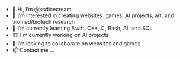 - 👋 Hi, I’m @ksdicecream
- 👀 I’m interested in creating websites, games, AI projects, art, and biomed/biotech research
- 🌱 I’m currently learning Swift, C++, C, Bash, AI, and SQL
- 🏗️ I'm currently working on AI projects
- 💞️ I’m looking to collaborate on websites and games
- 📫 Contact me ...

<!---
ksdicecream/ksdicecream is a ✨ special ✨ repository because its `README.md` (this file) appears on your GitHub profile.
You can click the Preview link to take a look at your changes.
--->
